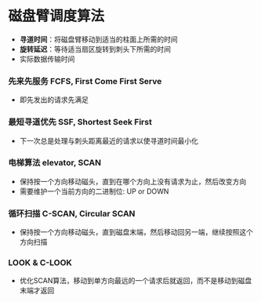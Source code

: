 # 磁盘臂调度算法

- **寻道时间**：将磁盘臂移动到适当的柱面上所需的时间
- **旋转延迟**：等待适当扇区旋转到刺头下所需的时间
- 实际数据传输时间

### 先来先服务 FCFS, First Come First Serve
- 即先发出的请求先满足

### 最短寻道优先 SSF, Shortest Seek First
- 下一次总是处理与刺头距离最近的请求以使寻道时间最小化

### 电梯算法 elevator, SCAN
- 保持按一个方向移动磁头，直到在哪个方向上没有请求为止，然后改变方向
 - 需要维护一个当前方向的二进制位: UP or DOWN

### 循环扫描 C-SCAN, Circular SCAN
- 保持按一个方向移动磁头，直到磁盘末端，然后移动回另一端，继续按照这个方向扫描

### LOOK & C-LOOK
- 优化SCAN算法，移动到单方向最远的一个请求后就返回，而不是移动到磁盘末端才返回
